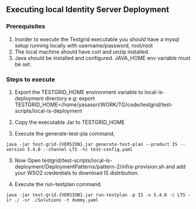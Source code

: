 ## Executing local Identity Server Deployment

### Prerequisites
1. Inorder to execute the Testgrid executable you should have a mysql setup running locally with username/password, root/root
2. The local machine should have curl and unzip installed.
3. Java should be installed and configured. JAVA_HOME env variable must be set.

### Steps to execute

1. Export the TESTGRID_HOME environment variable to local-is-deployment directory e.g: export TESTGRID_HOME=/home/yasassri/WORK/TG/code/testgrid/test-scripts/local-is-deployment

2. Copy the executable Jar to TESTGRID_HOME

3. Execute the generate-test-pla command, 
````
java -jar test-grid-{VERSION}.jar generate-test-plan --product IS --version 5.4.0 --channel LTS -tc test-config.yaml
````
3. Now Open testgrid/test-scripts/local-is-deployment/DeploymentPatterns/pattern-2/infra-provision.sh and add your WSO2 credentials to download IS distribution.

4. Execute the run-testplan command.
````
java -jar test-grid-{VERSION}.jar run-testplan -p IS -v 5.4.0 -c LTS -ir ./ -sr ./Solutions -t dummy.yaml
````

